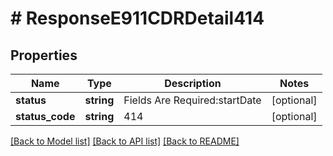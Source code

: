 # # ResponseE911CDRDetail414

## Properties

Name | Type | Description | Notes
------------ | ------------- | ------------- | -------------
**status** | **string** | Fields Are Required:startDate | [optional]
**status_code** | **string** | 414 | [optional]

[[Back to Model list]](../../README.md#models) [[Back to API list]](../../README.md#endpoints) [[Back to README]](../../README.md)
